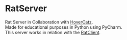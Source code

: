 # RatServer
 Rat Server in Collaboration with [HoverCatz](https://github.com/HoverCatz/).  
 Made for educational purposes in Python using PyCharm.  
 This server works in relation with the [RatClient](https://github.com/1MagicDev1/RatClient).
 